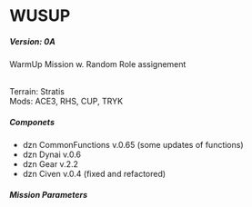 # WUSUP
##### Version: 0A

WarmUp Mission w. Random Role assignement

<br />Terrain: Stratis
<br />Mods: ACE3, RHS, CUP, TRYK

##### Componets
- dzn CommonFunctions v.0.65 (some updates of functions)
- dzn Dynai v.0.6
- dzn Gear v.2.2
- dzn Civen v.0.4 (fixed and refactored)

##### Mission Parameters
